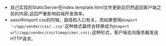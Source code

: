- 自己实现的StaticServer在index.template.html文件更新后仍然返回客户端之前的内容;这回严重影响前端开发效率。
- sass中import css的时候，路径和入口有关。而如果使用`@import '~/app/vender/css/..css'`这种格式最终会转换成为`@import url(/app/vendor/css/timepicker.css);`这种形式，客户端会向服务器发送HTTP请求。